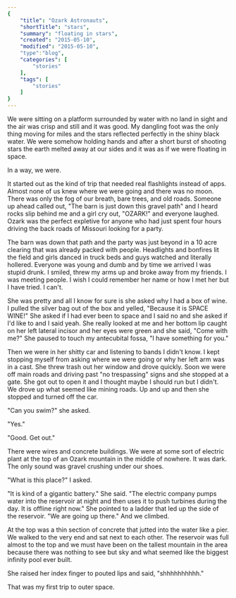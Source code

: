 ```yaml
---
{
    "title": "Ozark Astronauts",
    "shortTitle": "stars",
    "summary": "floating in stars",
    "created": "2015-05-10",
    "modified": "2015-05-10",
    "type":"blog",
    "categories": [
        "stories"
    ],
    "tags": [
        "stories"
    ]
}
---
```

We were sitting on a platform surrounded by water with no land in sight and the air was crisp and still and it was good. My dangling foot was the only thing moving for miles and the stars reflected perfectly in the shiny black water. We were somehow holding hands and after a short burst of shooting stars the earth melted away at our sides and it was as if we were floating in space. 

In a way, we were.

It started out as the kind of trip that needed real flashlights instead of apps. Almost none of us knew where we were going and there was no moon. There was only the fog of our breath, bare trees, and old roads. Someone up ahead called out, "The barn is just down this gravel path" and I heard rocks slip behind me and a girl cry out, "OZARK!" and everyone laughed. Ozark was the perfect expletive for anyone who had just spent four hours driving the back roads of Missouri looking for a party.

The barn was down that path and the party was just beyond in a 10 acre clearing that was already packed with people. Headlights and bonfires lit the field and girls danced in truck beds and guys watched and literally hollered. Everyone was young and dumb and by time we arrived I was stupid drunk. I smiled, threw my arms up and broke away from my friends. I was meeting people. I wish I could remember her name or how I met her but I have tried. I can't. 

She was pretty and all I know for sure is she asked why I had a box of wine. I pulled the silver bag out of the box and yelled, "Because it is SPACE WINE!" She asked if I had ever been to space and I said no and she asked if I'd like to and I said yeah. She really looked at me and her bottom lip caught on her left lateral incisor and her eyes were green and she said, "Come with me?" She paused to touch my antecubital fossa, "I have something for you."

Then we were in her shitty car and listening to bands I didn't know. I kept stopping myself from asking where we were going or why her left arm was in a cast. She threw trash out her window and drove quickly. Soon we were off main roads and driving past "no trespassing" signs and she stopped at a gate. She got out to open it and I thought maybe I should run but I didn't. We drove up what seemed like mining roads. Up and up and then she stopped and turned off the car.

"Can you swim?" she asked.

"Yes."

"Good. Get out."

There were wires and concrete buildings. We were at some sort of electric plant at the top of an Ozark mountain in 
the middle of nowhere. It was dark. The only sound was gravel crushing under our shoes.

"What is this place?" I asked.

"It is kind of a gigantic battery." She said. "The electric company pumps water into the reservoir at night and then uses it to push turbines during the day. It is offline right now." She pointed to a ladder that led up the side of the reservoir. "We are going up there." And we climbed.

At the top was a thin section of concrete that jutted into the water like a pier. We walked to the very end and sat next to each other. The reservoir was full almost to the top and we must have been on the tallest mountain in the area because there was nothing to see but sky and what seemed like the biggest infinity pool ever built.

She raised her index finger to pouted lips and said, "shhhhhhhhhh."
 
That was my first trip to outer space.